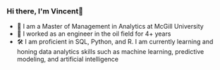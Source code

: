 ### Hi there, I'm Vincent👋

- 🌱 I am a Master of Management in Analytics at McGill University
- 💼 I worked as an engineer in the oil field for 4+ years
- 🛠️ I am proficient in SQL, Python, and R. I am currently learning and honing data analytics skills such as machine learning, predictive modeling, and artificial intelligence
